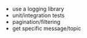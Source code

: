   * use a logging library
  * unit/integration tests
  * pagination/filtering
  * get specific message/topic
 